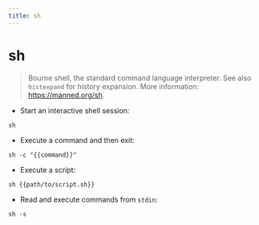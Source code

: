 ```yaml
---
title: sh
---
```

# sh

> Bourne shell, the standard command language interpreter.
> See also `histexpand` for history expansion.
> More information: <https://manned.org/sh>.

- Start an interactive shell session:

`sh`

- Execute a command and then exit:

`sh -c "{{command}}"`

- Execute a script:

`sh {{path/to/script.sh}}`

- Read and execute commands from `stdin`:

`sh -s`
